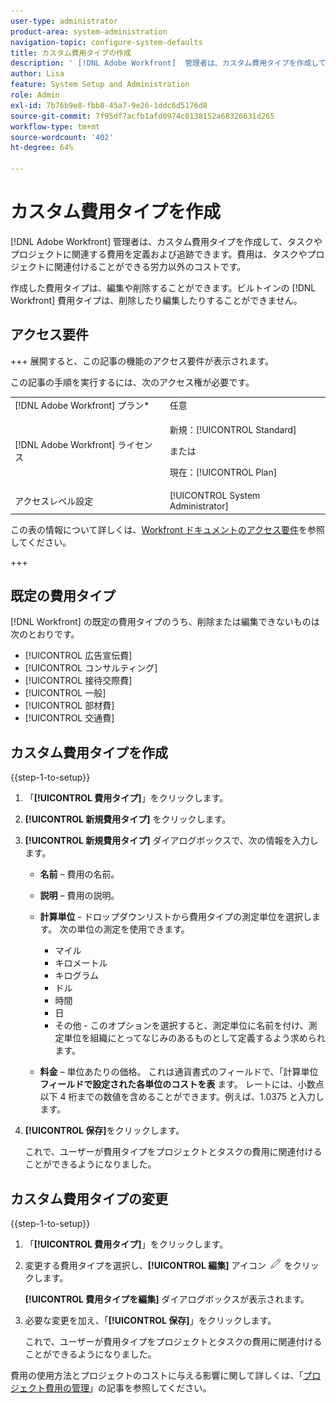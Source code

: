 ```yaml
---
user-type: administrator
product-area: system-administration
navigation-topic: configure-system-defaults
title: カスタム費用タイプの作成
description: ' [!DNL Adobe Workfront]  管理者は、カスタム費用タイプを作成して、タスクやプロジェクトに関連する費用を定義および追跡できます。費用は、タスクやプロジェクトに関連付けることができる労力以外のコストです。'
author: Lisa
feature: System Setup and Administration
role: Admin
exl-id: 7b76b9e8-fbb8-45a7-9e26-1ddc6d5176d8
source-git-commit: 7f95df7acfb1afd0974c0138152a68326631d265
workflow-type: tm+mt
source-wordcount: '402'
ht-degree: 64%

---
```


# カスタム費用タイプを作成

<!--**DON'T DELETE, DRAFT OR HIDE THIS ARTICLE. IT IS LINKED TO THE PRODUCT THROUGH THE CONTEXT SENSITIVE HELP LINKS.-->

[!DNL Adobe Workfront] 管理者は、カスタム費用タイプを作成して、タスクやプロジェクトに関連する費用を定義および追跡できます。費用は、タスクやプロジェクトに関連付けることができる労力以外のコストです。

作成した費用タイプは、編集や削除することができます。ビルトインの [!DNL Workfront] 費用タイプは、削除したり編集したりすることができません。

## アクセス要件

+++ 展開すると、この記事の機能のアクセス要件が表示されます。

この記事の手順を実行するには、次のアクセス権が必要です。

<table style="table-layout:auto"> 
 <col> 
 <col> 
 <tbody> 
  <tr> 
   <td role="rowheader">[!DNL Adobe Workfront] プラン*</td> 
   <td>任意</td> 
  </tr> 
  <tr> 
   <td role="rowheader">[!DNL Adobe Workfront] ライセンス</td> 
   <td><p>新規：[!UICONTROL Standard]</p>
   または
   <p>現在：[!UICONTROL Plan]</p>
   </td> 
  </tr> 
  <tr> 
   <td role="rowheader">アクセスレベル設定</td> 
   <td>[!UICONTROL System Administrator]</td>
  </tr>
 </tbody> 
</table>

この表の情報について詳しくは、[Workfront ドキュメントのアクセス要件](/help/quicksilver/administration-and-setup/add-users/access-levels-and-object-permissions/access-level-requirements-in-documentation.md)を参照してください。

+++

## 既定の費用タイプ

[!DNL Workfront] の既定の費用タイプのうち、削除または編集できないものは次のとおりです。

* [!UICONTROL 広告宣伝費]
* [!UICONTROL コンサルティング]
* [!UICONTROL 接待交際費]
* [!UICONTROL 一般]
* [!UICONTROL 部材費]
* [!UICONTROL 交通費]

## カスタム費用タイプを作成

{{step-1-to-setup}}

1. 「**[!UICONTROL 費用タイプ]**」をクリックします。
1. **[!UICONTROL 新規費用タイプ]** をクリックします。
1. **[!UICONTROL 新規費用タイプ]** ダイアログボックスで、次の情報を入力します。

   * **名前** – 費用の名前。
   * **説明** – 費用の説明。
   * **計算単位** - ドロップダウンリストから費用タイプの測定単位を選択します。 次の単位の測定を使用できます。

      * マイル
      * キロメートル
      * キログラム
      * ドル
      * 時間
      * 日
      * その他 - このオプションを選択すると、測定単位に名前を付け、測定単位を組織にとってなじみのあるものとして定義するよう求められます。

   * **料金** – 単位あたりの価格。 これは通貨書式のフィールドで、「計算単位 **フィールドで設定された各単位のコストを表** ます。 レートには、小数点以下 4 桁までの数値を含めることができます。例えば、1.0375 と入力します。

1. **[!UICONTROL 保存]**&#x200B;をクリックします。

   これで、ユーザーが費用タイプをプロジェクトとタスクの費用に関連付けることができるようになりました。

## カスタム費用タイプの変更

{{step-1-to-setup}}

1. 「**[!UICONTROL 費用タイプ]**」をクリックします。
1. 変更する費用タイプを選択し、**[!UICONTROL 編集]** アイコン ![ 編集アイコン ](assets/edit-icon.png) をクリックします。

   **[!UICONTROL 費用タイプを編集]** ダイアログボックスが表示されます。

1. 必要な変更を加え、「**[!UICONTROL 保存]**」をクリックします。

   これで、ユーザーが費用タイプをプロジェクトとタスクの費用に関連付けることができるようになりました。

費用の使用方法とプロジェクトのコストに与える影響に関して詳しくは、「[プロジェクト費用の管理](../../../manage-work/projects/project-finances/manage-project-expenses.md)」の記事を参照してください。
